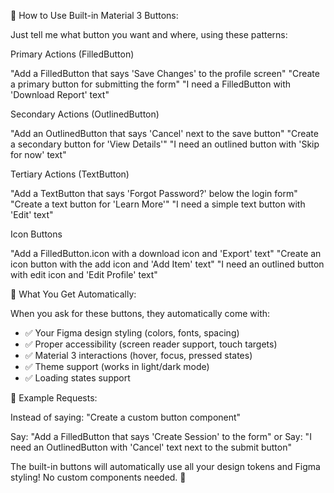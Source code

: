  🎯 How to Use Built-in Material 3 Buttons:

  Just tell me what button you want and where, using these patterns:

  Primary Actions (FilledButton)

  "Add a FilledButton that says 'Save Changes' to the profile screen"
  "Create a primary button for submitting the form"
  "I need a FilledButton with 'Download Report' text"

  Secondary Actions (OutlinedButton)

  "Add an OutlinedButton that says 'Cancel' next to the save button"
  "Create a secondary button for 'View Details'"
  "I need an outlined button with 'Skip for now' text"

  Tertiary Actions (TextButton)

  "Add a TextButton that says 'Forgot Password?' below the login form"
  "Create a text button for 'Learn More'"
  "I need a simple text button with 'Edit' text"

  Icon Buttons

  "Add a FilledButton.icon with a download icon and 'Export' text"
  "Create an icon button with the add icon and 'Add Item' text"
  "I need an outlined button with edit icon and 'Edit Profile' text"

  🎨 What You Get Automatically:

  When you ask for these buttons, they automatically come with:
  - ✅ Your Figma design styling (colors, fonts, spacing)
  - ✅ Proper accessibility (screen reader support, touch targets)
  - ✅ Material 3 interactions (hover, focus, pressed states)
  - ✅ Theme support (works in light/dark mode)
  - ✅ Loading states support

  📝 Example Requests:

  Instead of saying: "Create a custom button component"

  Say: "Add a FilledButton that says 'Create Session' to the form"
  or
  Say: "I need an OutlinedButton with 'Cancel' text next to the submit button"

  The built-in buttons will automatically use all your design tokens and Figma styling! No custom components needed. 🎉